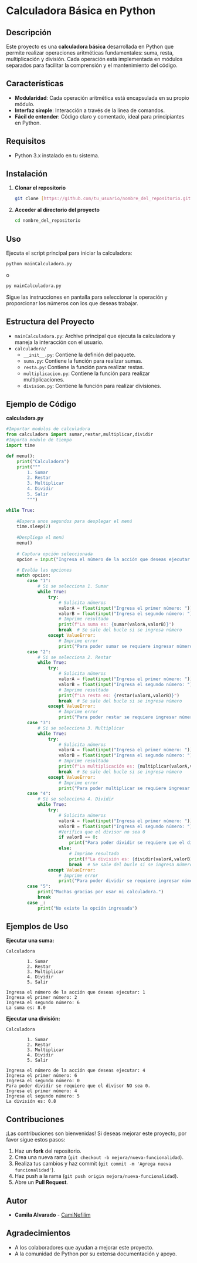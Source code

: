 # Calculadora Básica en Python

## Descripción

Este proyecto es una **calculadora básica** desarrollada en Python que permite realizar operaciones aritméticas fundamentales: suma, resta, multiplicación y división. Cada operación está implementada en módulos separados para facilitar la comprensión y el mantenimiento del código.

## Características

- **Modularidad**: Cada operación aritmética está encapsulada en su propio módulo.
- **Interfaz simple**: Interacción a través de la línea de comandos.
- **Fácil de entender**: Código claro y comentado, ideal para principiantes en Python.

## Requisitos

- Python 3.x instalado en tu sistema.

## Instalación

1. **Clonar el repositorio**

   ```bash
   git clone [https://github.com/tu_usuario/nombre_del_repositorio.git](https://github.com/CamiNefilim/calculadoraPython.git)
   ```

2. **Acceder al directorio del proyecto**

   ```bash
   cd nombre_del_repositorio
   ```

## Uso

Ejecuta el script principal para iniciar la calculadora:

```bash
python mainCalculadora.py 
```
o

```bash
py mainCalculadora.py 
```

Sigue las instrucciones en pantalla para seleccionar la operación y proporcionar los números con los que deseas trabajar.

## Estructura del Proyecto

- `mainCalculadora.py`: Archivo principal que ejecuta la calculadora y maneja la interacción con el usuario.
- `calculadora/`  
  - `__init__.py`: Contiene la definión del paquete.
  - `suma.py`: Contiene la función para realizar sumas.
  - `resta.py`: Contiene la función para realizar restas.
  - `multiplicacion.py`: Contiene la función para realizar multiplicaciones.
  - `division.py`: Contiene la función para realizar divisiones.

## Ejemplo de Código

**calculadora.py**

```python
#Importar modulos de calculadora
from calculadora import sumar,restar,multiplicar,dividir
#Importa modulo de tiempo
import time

def menu():
    print("Calculadora")
    print("""
        1. Sumar
        2. Restar
        3. Multiplicar
        4. Dividir
        5. Salir
        """)

while True:
    
    #Espera unos segundos para desplegar el menú
    time.sleep(2)    
    
    #Despliega el menú
    menu()
    
    # Captura opción seleccionada
    opcion = input("Ingresa el número de la acción que deseas ejecutar: ")

    # Evalúa las opciones
    match opcion:
        case "1":
            # Si se selecciona 1. Sumar
            while True:
                try:
                    # Solicita números
                    valorA = float(input("Ingresa el primer número: "))
                    valorB = float(input("Ingresa el segundo número: "))
                    # Imprime resultado
                    print(f"La suma es: {sumar(valorA,valorB)}")
                    break  # Se sale del bucle si se ingresa número
                except ValueError:
                    # Imprime error
                    print("Para poder sumar se requiere ingresar números.")
        case "2":
            # Si se selecciona 2. Restar
            while True:
                try:
                    # Solicita números
                    valorA = float(input("Ingresa el primer número: "))
                    valorB = float(input("Ingresa el segundo número: "))
                    # Imprime resultado
                    print(f"La resta es: {restar(valorA,valorB)}")
                    break  # Se sale del bucle si se ingresa número
                except ValueError:
                    # Imprime error
                    print("Para poder restar se requiere ingresar números.")
        case "3":
            # Si se selecciona 3. Multiplicar
            while True:
                try:
                    # Solicita números
                    valorA = float(input("Ingresa el primer número: "))
                    valorB = float(input("Ingresa el segundo número: "))
                    # Imprime resultado
                    print(f"La multiplicación es: {multiplicar(valorA,valorB)}")
                    break  # Se sale del bucle si se ingresa número
                except ValueError:
                    # Imprime error
                    print("Para poder multiplicar se requiere ingresar números.")
        case "4":
            # Si se selecciona 4. Dividir
            while True:
                try:
                    # Solicita números
                    valorA = float(input("Ingresa el primer número: "))
                    valorB = float(input("Ingresa el segundo número: "))
                    #Verifica que el divisor no sea 0
                    if valorB == 0:
                        print("Para poder dividir se requiere que el divisor NO sea 0.")
                    else:
                        # Imprime resultado
                        print(f"La división es: {dividir(valorA,valorB)}")
                        break  # Se sale del bucle si se ingresa número
                except ValueError:
                    # Imprime error
                    print("Para poder dividir se requiere ingresar números.")
        case "5":
            print("Muchas gracias por usar mi calculadora.")
            break
        case _:
            print("No existe la opción ingresada")
```

## Ejemplos de Uso

**Ejecutar una suma:**

```
Calculadora

        1. Sumar
        2. Restar
        3. Multiplicar
        4. Dividir
        5. Salir

Ingresa el número de la acción que deseas ejecutar: 1
Ingresa el primer número: 2
Ingresa el segundo número: 6
La suma es: 8.0
```

**Ejecutar una división:**

```
Calculadora

        1. Sumar
        2. Restar
        3. Multiplicar
        4. Dividir
        5. Salir

Ingresa el número de la acción que deseas ejecutar: 4
Ingresa el primer número: 6
Ingresa el segundo número: 0
Para poder dividir se requiere que el divisor NO sea 0.
Ingresa el primer número: 4
Ingresa el segundo número: 5
La división es: 0.8
```

## Contribuciones

¡Las contribuciones son bienvenidas! Si deseas mejorar este proyecto, por favor sigue estos pasos:

1. Haz un **fork** del repositorio.
2. Crea una nueva rama (`git checkout -b mejora/nueva-funcionalidad`).
3. Realiza tus cambios y haz commit (`git commit -m 'Agrega nueva funcionalidad'`).
4. Haz push a la rama (`git push origin mejora/nueva-funcionalidad`).
5. Abre un **Pull Request**.

## Autor

- **Camila Alvarado** - [CamiNefilim](https://github.com/CamiNefilim)

## Agradecimientos

- A los colaboradores que ayudan a mejorar este proyecto.
- A la comunidad de Python por su extensa documentación y apoyo.


